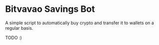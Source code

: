 # Bitvavao Savings Bot

A simple script to automatically buy crypto and transfer it to wallets on a regular basis.

TODO :)